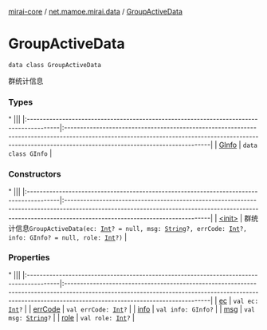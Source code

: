 [mirai-core](../../index.md) / [net.mamoe.mirai.data](../index.md) / [GroupActiveData](./index.md)

# GroupActiveData

`data class GroupActiveData`

群统计信息

### Types

"
                                    |||
                                    |:----------------------------------------------------------------------------------------|:---------------------------------------------------------------------------------------------------------------------------------------------------------------------------------------------------------|
                                    | [GInfo](-g-info/index.md) | `data class GInfo` |

### Constructors

"
                                    |||
                                    |:----------------------------------------------------------------------------------------|:---------------------------------------------------------------------------------------------------------------------------------------------------------------------------------------------------------|
                                    | [&lt;init&gt;](-init-.md) | 群统计信息`GroupActiveData(ec: `[`Int`](https://kotlinlang.org/api/latest/jvm/stdlib/kotlin/-int/index.html)`? = null, msg: `[`String`](https://kotlinlang.org/api/latest/jvm/stdlib/kotlin/-string/index.html)`?, errCode: `[`Int`](https://kotlinlang.org/api/latest/jvm/stdlib/kotlin/-int/index.html)`?, info: GInfo? = null, role: `[`Int`](https://kotlinlang.org/api/latest/jvm/stdlib/kotlin/-int/index.html)`?)` |

### Properties

"
                                    |||
                                    |:----------------------------------------------------------------------------------------|:---------------------------------------------------------------------------------------------------------------------------------------------------------------------------------------------------------|
                                    | [ec](ec.md) | `val ec: `[`Int`](https://kotlinlang.org/api/latest/jvm/stdlib/kotlin/-int/index.html)`?` |
| [errCode](err-code.md) | `val errCode: `[`Int`](https://kotlinlang.org/api/latest/jvm/stdlib/kotlin/-int/index.html)`?` |
| [info](info.md) | `val info: GInfo?` |
| [msg](msg.md) | `val msg: `[`String`](https://kotlinlang.org/api/latest/jvm/stdlib/kotlin/-string/index.html)`?` |
| [role](role.md) | `val role: `[`Int`](https://kotlinlang.org/api/latest/jvm/stdlib/kotlin/-int/index.html)`?` |

